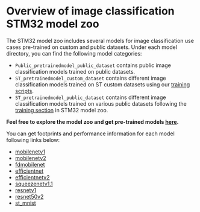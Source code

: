 # Overview of image classification STM32 model zoo

The STM32 model zoo includes several models for image classification use cases pre-trained on custom and public datasets. Under each model directory, you can find the following model categories:

- `Public_pretrainedmodel_public_dataset` contains public image classification models trained on public datasets.
- `ST_pretrainedmodel_custom_dataset` contains different image classification models trained on ST custom datasets using our [training scripts](../src/training/README.md). 
- `ST_pretrainedmodel_public_dataset` contains different image classification models trained on various public datasets following the [training section](../src/training/README.md) in STM32 model zoo.

**Feel free to explore the model zoo and get pre-trained models [here](https://github.com/STMicroelectronics/stm32ai-modelzoo/tree/master/image_classification/).**


You can get footprints and performance information for each model following links below:
- [mobilenetv1](https://github.com/STMicroelectronics/stm32ai-modelzoo/blob/master/image_classification/mobilenetv1/README.md)
- [mobilenetv2](https://github.com/STMicroelectronics/stm32ai-modelzoo/blob/master/image_classification/mobilenetv2/README.md)
- [fdmobilenet](https://github.com/STMicroelectronics/stm32ai-modelzoo/blob/master/image_classification/fdmobilenet/README.md)
- [efficientnet](https://github.com/STMicroelectronics/stm32ai-modelzoo/blob/master/image_classification/efficientnet/README.md)
- [efficientnetv2](https://github.com/STMicroelectronics/stm32ai-modelzoo/blob/master/image_classification/efficientnetv2/README.md)
- [squeezenetv1.1](https://github.com/STMicroelectronics/stm32ai-modelzoo/blob/master/image_classification/squeezenetv1.1/README.md)
- [resnetv1](https://github.com/STMicroelectronics/stm32ai-modelzoo/blob/master/image_classification/resnetv1/README.md)
- [resnet50v2](https://github.com/STMicroelectronics/stm32ai-modelzoo/blob/master/image_classification/resnet50v2/README.md)
- [st_mnist](https://github.com/STMicroelectronics/stm32ai-modelzoo/blob/master/image_classification/st_mnist/README.md)
